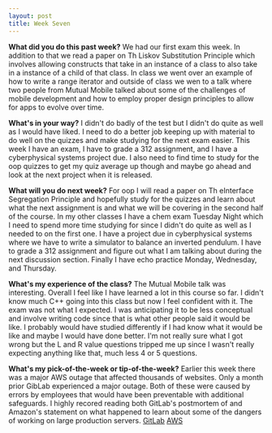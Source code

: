 ```yaml
---
layout: post
title: Week Seven
---
```


<b>What did you do this past week?</b>
We had our first exam this week. In addition to that we read a paper on Th Liskov Substitution Principle which involves allowing constructs that take in an instance of a class to also take in a instance of a child of that class. In class we went over an example of how to write a range iterator and outside of class we wen to a talk where two people from Mutual Mobile talked about some of the challenges of mobile development and how to employ proper design principles to allow for apps to evolve over time.

<b>What's in your way?</b>
I didn't do badly of the test but I didn't do quite as well as I would have liked. I need to do a better job keeping up with material to do well on the quizzes and make studying for the next exam easier. This week I have an exam, I have to grade a 312 assignment, and I have a cyberphysical systems project due. I also need to find time to study for the oop quizzes to get my quiz average up though and maybe go ahead and look at the next project when it is released.

<b>What will you do next week?</b>
For oop I will read a paper on Th eInterface Segregation Principle and hopefully study for the quizzes and learn about what the next assignment is and what we will be covering in the second half of the course. In my other classes I have a chem exam Tuesday Night which I need to spend more time studying for since I didn't do quite as well as I needed to on the first one. I have a project due in cyberphysical systems where we have to write a simulator to balance an inverted pendulum. I have to grade a 312 assignment and figure out what I am talking about during the next discussion section. Finally I have echo practice Monday, Wednesday, and Thursday.

<b>What's my experience of the class?</b>
The Mutual Mobile talk was interesting. Overall I feel like I have learned a lot in this course so far. I didn't know much C++ going into this class but now I feel confident with it. The exam was not what I expected. I was anticipating it to be less conceptual and involve writing code since that is what other people said it would be like. I probably would have studied differently if I had know what it would be like and maybe I would have done better. I'm not really sure what I got wrong but the L and R value questions tripped me up since I wasn't really expecting anything like that, much less 4 or 5 questions.

<b>What's my pick-of-the-week or tip-of-the-week?</b>
Earlier this week there was a major AWS outage that affected thousands of websites. Only a month prior GibLab experienced a major outage. Both of these were caused by errors by employees that would have been preventable with additional safeguards. I highly recored reading both GitLab's postmortem of and Amazon's statement on what happened to learn about some of the dangers of working on large production servers. <a href="https://about.gitlab.com/2017/02/10/postmortem-of-database-outage-of-january-31/">GitLab</a> <a href="https://aws.amazon.com/message/41926/">AWS</a>
